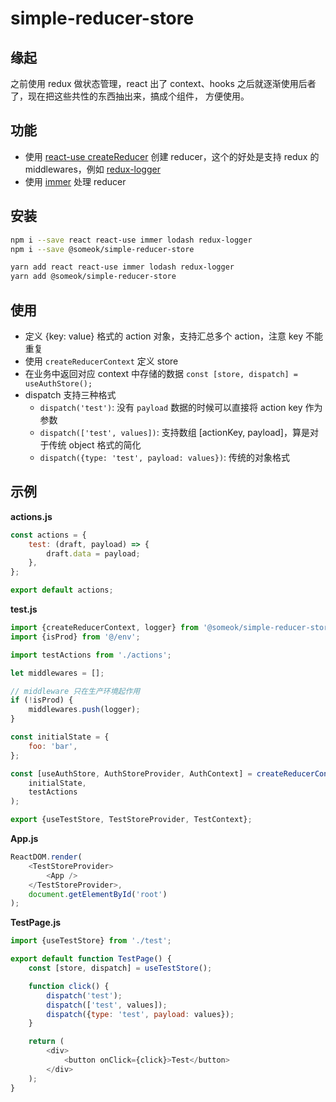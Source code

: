 # simple-reducer-store

## 缘起

之前使用 redux 做状态管理，react 出了 context、hooks 之后就逐渐使用后者了，现在把这些共性的东西抽出来，搞成个组件，
方便使用。

## 功能

-   使用 [react-use createReducer](https://github.com/streamich/react-use/blob/master/docs/createReducer.md)
    创建 reducer，这个的好处是支持 redux 的 middlewares，例如
    [redux-logger](https://github.com/theaqua/redux-logger)
-   使用 [immer](https://github.com/immerjs/immer) 处理 reducer

## 安装

```bash
npm i --save react react-use immer lodash redux-logger
npm i --save @someok/simple-reducer-store
```

```bash
yarn add react react-use immer lodash redux-logger
yarn add @someok/simple-reducer-store
```

## 使用

-   定义 {key: value} 格式的 action 对象，支持汇总多个 action，注意 key 不能重复
-   使用 `createReducerContext` 定义 store
-   在业务中返回对应 context 中存储的数据 `const [store, dispatch] = useAuthStore();`
-   dispatch 支持三种格式
    -   `dispatch('test')`: 没有 `payload` 数据的时候可以直接将 action key 作为参数
    -   `dispatch(['test', values])`: 支持数组 [actionKey, payload]，算是对于传统 object 格式的简化
    -   `dispatch({type: 'test', payload: values})`: 传统的对象格式

## 示例

**actions.js**

```javascript
const actions = {
    test: (draft, payload) => {
        draft.data = payload;
    },
};

export default actions;
```

**test.js**

```javascript
import {createReducerContext, logger} from '@someok/simple-reducer-store';
import {isProd} from '@/env';

import testActions from './actions';

let middlewares = [];

// middleware 只在生产环境起作用
if (!isProd) {
    middlewares.push(logger);
}

const initialState = {
    foo: 'bar',
};

const [useAuthStore, AuthStoreProvider, AuthContext] = createReducerContext(...middlewares)(
    initialState,
    testActions
);

export {useTestStore, TestStoreProvider, TestContext};
```

**App.js**

```javascript
ReactDOM.render(
    <TestStoreProvider>
        <App />
    </TestStoreProvider>,
    document.getElementById('root')
);
```

**TestPage.js**

```javascript
import {useTestStore} from './test';

export default function TestPage() {
    const [store, dispatch] = useTestStore();

    function click() {
        dispatch('test');
        dispatch(['test', values]);
        dispatch({type: 'test', payload: values});
    }

    return (
        <div>
            <button onClick={click}>Test</button>
        </div>
    );
}
```
